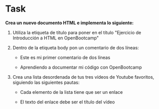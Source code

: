 # Task

**Crea un nuevo documento HTML e implementa lo siguiente:**

1. Utiliza la etiqueta de título para poner en el título "Ejercicio de Introducción a HTML en OpenBootcamp"

2. Dentro de la etiqueta body pon un comentario de dos líneas:

   - Este es mi primer comentario de dos líneas

   - Aprendiendo a documentar mi código con OpenBootcamp

3. Crea una lista desordenada de tus tres vídeos de Youtube favoritos, siguiendo las siguientes pautas:

   - Cada elemento de la lista tiene que ser un enlace

   - El texto del enlace debe ser el título del vídeo
